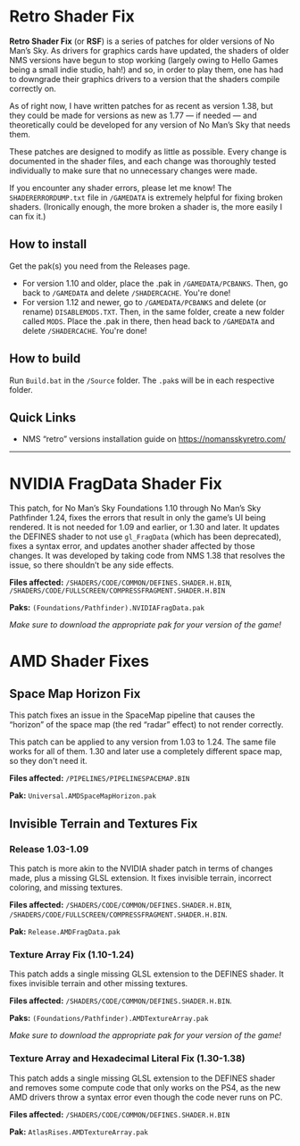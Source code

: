 # Retro Shader Fix

**Retro Shader Fix** (or **RSF**) is a series of patches for older versions of No Man’s Sky. As drivers for graphics cards have updated, the shaders of older NMS versions have begun to stop working (largely owing to Hello Games being a small indie studio, hah!) and so, in order to play them, one has had to downgrade their graphics drivers to a version that the shaders compile correctly on.

As of right now, I have written patches for as recent as version 1.38, but they could be made for versions as new as 1.77 — if needed — and theoretically could be developed for any version of No Man’s Sky that needs them. 

These patches are designed to modify as little as possible. Every change is documented in the shader files, and each change was thoroughly tested individually to make sure that no unnecessary changes were made. 

If you encounter any shader errors, please let me know! The `SHADERERRORDUMP.txt` file in `/GAMEDATA` is extremely helpful for fixing broken shaders. (Ironically enough, the more broken a shader is, the more easily I can fix it.)

## How to install
Get the pak(s) you need from the Releases page.
- For version 1.10 and older, place the .pak in `/GAMEDATA/PCBANKS`. Then, go back to `/GAMEDATA` and delete `/SHADERCACHE`. You're done!
- For version 1.12 and newer, go to `/GAMEDATA/PCBANKS` and delete (or rename) `DISABLEMODS.TXT`. Then, in the same folder, create a new folder called `MODS`. Place the .pak in there, then head back to `/GAMEDATA` and delete `/SHADERCACHE`. You're done!

## How to build
Run `Build.bat` in the `/Source` folder. The `.pak`s will be in each respective folder.

## Quick Links
- NMS “retro” versions installation guide on https://nomansskyretro.com/

- - - -
# NVIDIA FragData Shader Fix
This patch, for No Man’s Sky Foundations 1.10 through No Man’s Sky Pathfinder 1.24, fixes the errors that result in only the game’s UI being rendered. It is not needed for 1.09 and earlier, or 1.30 and later. 
It updates the DEFINES shader to not use `gl_FragData` (which has been deprecated), fixes a syntax error, and updates another shader affected by those changes. 
It was developed by taking code from NMS 1.38 that resolves the issue, so there shouldn’t be any side effects. 

**Files affected:** `/SHADERS/CODE/COMMON/DEFINES.SHADER.H.BIN`, `/SHADERS/CODE/FULLSCREEN/COMPRESSFRAGMENT.SHADER.H.BIN`

**Paks:** `(Foundations/Pathfinder).NVIDIAFragData.pak`

*Make sure to download the appropriate pak for your version of the game!*

# AMD Shader Fixes
## Space Map Horizon Fix
This patch fixes an issue in the SpaceMap pipeline that causes the “horizon” of the space map (the red “radar” effect) to not render correctly. 

This patch can be applied to any version from 1.03 to 1.24. The same file works for all of them. 1.30 and later use a completely different space map, so they don't need it.

**Files affected:** `/PIPELINES/PIPELINESPACEMAP.BIN`

**Pak:** `Universal.AMDSpaceMapHorizon.pak`

## Invisible Terrain and Textures Fix

### Release 1.03-1.09
This patch is more akin to the NVIDIA shader patch in terms of changes made, plus a missing GLSL extension. It fixes invisible terrain, incorrect coloring, and missing textures. 

**Files affected:** `/SHADERS/CODE/COMMON/DEFINES.SHADER.H.BIN`, `/SHADERS/CODE/FULLSCREEN/COMPRESSFRAGMENT.SHADER.H.BIN`.

**Pak:** `Release.AMDFragData.pak`

### Texture Array Fix (1.10-1.24)
This patch adds a single missing GLSL extension to the DEFINES shader. It fixes invisible terrain and other missing textures. 

**Files affected:** `/SHADERS/CODE/COMMON/DEFINES.SHADER.H.BIN`.

**Paks:** `(Foundations/Pathfinder).AMDTextureArray.pak`

*Make sure to download the appropriate pak for your version of the game!*

### Texture Array and Hexadecimal Literal Fix (1.30-1.38)
This patch adds a single missing GLSL extension to the DEFINES shader and removes some compute code that only works on the PS4, as the new AMD drivers throw a syntax error even though the code never runs on PC.

**Files affected:** `/SHADERS/CODE/COMMON/DEFINES.SHADER.H.BIN`

**Pak:** `AtlasRises.AMDTextureArray.pak`